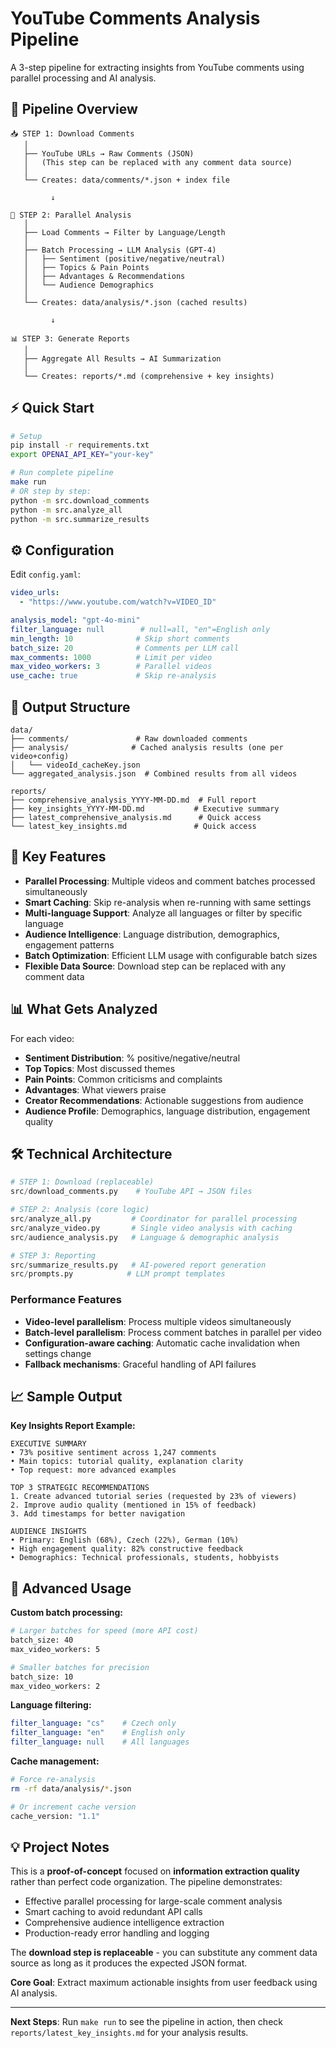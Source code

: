 # YouTube Comments Analysis Pipeline

A 3-step pipeline for extracting insights from YouTube comments using parallel processing and AI analysis.

## 🔄 Pipeline Overview

```
📥 STEP 1: Download Comments
   │
   ├── YouTube URLs → Raw Comments (JSON)
   │   (This step can be replaced with any comment data source)
   │
   └── Creates: data/comments/*.json + index file

         ↓

🔄 STEP 2: Parallel Analysis  
   │
   ├── Load Comments → Filter by Language/Length
   │
   ├── Batch Processing → LLM Analysis (GPT-4)
   │   ├── Sentiment (positive/negative/neutral)
   │   ├── Topics & Pain Points
   │   ├── Advantages & Recommendations
   │   └── Audience Demographics
   │
   └── Creates: data/analysis/*.json (cached results)

         ↓

📊 STEP 3: Generate Reports
   │
   ├── Aggregate All Results → AI Summarization
   │
   └── Creates: reports/*.md (comprehensive + key insights)
```

## ⚡ Quick Start

```bash
# Setup
pip install -r requirements.txt
export OPENAI_API_KEY="your-key"

# Run complete pipeline
make run
# OR step by step:
python -m src.download_comments
python -m src.analyze_all  
python -m src.summarize_results
```

## ⚙️ Configuration

Edit `config.yaml`:

```yaml
video_urls:
  - "https://www.youtube.com/watch?v=VIDEO_ID"

analysis_model: "gpt-4o-mini"
filter_language: null        # null=all, "en"=English only
min_length: 10              # Skip short comments
batch_size: 20              # Comments per LLM call
max_comments: 1000          # Limit per video
max_video_workers: 3        # Parallel videos
use_cache: true             # Skip re-analysis
```

## 📁 Output Structure

```
data/
├── comments/               # Raw downloaded comments
├── analysis/              # Cached analysis results (one per video+config)
│   └── videoId_cacheKey.json
└── aggregated_analysis.json  # Combined results from all videos

reports/
├── comprehensive_analysis_YYYY-MM-DD.md  # Full report
├── key_insights_YYYY-MM-DD.md           # Executive summary
├── latest_comprehensive_analysis.md      # Quick access
└── latest_key_insights.md               # Quick access
```

## 🚀 Key Features

- **Parallel Processing**: Multiple videos and comment batches processed simultaneously
- **Smart Caching**: Skip re-analysis when re-running with same settings  
- **Multi-language Support**: Analyze all languages or filter by specific language
- **Audience Intelligence**: Language distribution, demographics, engagement patterns
- **Batch Optimization**: Efficient LLM usage with configurable batch sizes
- **Flexible Data Source**: Download step can be replaced with any comment data

## 📊 What Gets Analyzed

For each video:
- **Sentiment Distribution**: % positive/negative/neutral
- **Top Topics**: Most discussed themes  
- **Pain Points**: Common criticisms and complaints
- **Advantages**: What viewers praise
- **Creator Recommendations**: Actionable suggestions from audience
- **Audience Profile**: Demographics, language distribution, engagement quality

## 🛠️ Technical Architecture

```python
# STEP 1: Download (replaceable)
src/download_comments.py    # YouTube API → JSON files

# STEP 2: Analysis (core logic)  
src/analyze_all.py         # Coordinator for parallel processing
src/analyze_video.py       # Single video analysis with caching
src/audience_analysis.py   # Language & demographic analysis

# STEP 3: Reporting
src/summarize_results.py   # AI-powered report generation
src/prompts.py            # LLM prompt templates
```

### Performance Features
- **Video-level parallelism**: Process multiple videos simultaneously
- **Batch-level parallelism**: Process comment batches in parallel per video
- **Configuration-aware caching**: Automatic cache invalidation when settings change
- **Fallback mechanisms**: Graceful handling of API failures

## 📈 Sample Output

**Key Insights Report Example:**
```
EXECUTIVE SUMMARY
• 73% positive sentiment across 1,247 comments
• Main topics: tutorial quality, explanation clarity
• Top request: more advanced examples

TOP 3 STRATEGIC RECOMMENDATIONS  
1. Create advanced tutorial series (requested by 23% of viewers)
2. Improve audio quality (mentioned in 15% of feedback)
3. Add timestamps for better navigation

AUDIENCE INSIGHTS
• Primary: English (68%), Czech (22%), German (10%)
• High engagement quality: 82% constructive feedback
• Demographics: Technical professionals, students, hobbyists
```

## 🔧 Advanced Usage

**Custom batch processing:**
```bash
# Larger batches for speed (more API cost)
batch_size: 40
max_video_workers: 5

# Smaller batches for precision  
batch_size: 10
max_video_workers: 2
```

**Language filtering:**
```yaml
filter_language: "cs"    # Czech only
filter_language: "en"    # English only  
filter_language: null    # All languages
```

**Cache management:**
```bash
# Force re-analysis
rm -rf data/analysis/*.json

# Or increment cache version
cache_version: "1.1"
```

## 💡 Project Notes

This is a **proof-of-concept** focused on **information extraction quality** rather than perfect code organization. The pipeline demonstrates:

- Effective parallel processing for large-scale comment analysis
- Smart caching to avoid redundant API calls
- Comprehensive audience intelligence extraction
- Production-ready error handling and logging

The **download step is replaceable** - you can substitute any comment data source as long as it produces the expected JSON format.

**Core Goal**: Extract maximum actionable insights from user feedback using AI analysis.

---

**Next Steps**: Run `make run` to see the pipeline in action, then check `reports/latest_key_insights.md` for your analysis results.

